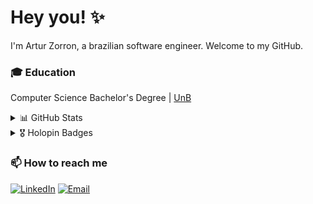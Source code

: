 # Hey you! ✨

I'm Artur Zorron, a brazilian software engineer. Welcome to my GitHub.

### 🎓 Education

Computer Science Bachelor's Degree | [UnB](https://www.unb.br)

<details>
  <summary>
    📊 GitHub Stats
  </summary>
  <div>
    <img height="180em" src="https://github-readme-stats.vercel.app/api?username=tucazorron&theme=dark&show_icons=true"/>
    <img height="180em" src="https://github-readme-stats.vercel.app/api/top-langs/?username=tucazorron&layout=compact&langs_count=6&theme=dark"/>
  </div>
</details>

<details>
  <summary>
    🎖️ Holopin Badges
  </summary>
  <img height="180em" src="https://holopin.io/api/user/board?user=tucazorron">
</details>

### 📫 How to reach me

[![LinkedIn](https://img.shields.io/badge/LinkedIn-tucazorron-blue?style=flat&logo=linkedin)](https://linkedin.com/in/tucazorron)
[![Email](https://img.shields.io/badge/Email-tucazorron@gmail.com-red?style=flat&logo=gmail)](mailto:tucazorron@gmail.com)
